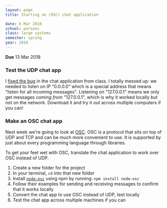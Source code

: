 ```yaml
---
layout: page
title: Starting an (OSC) chat application

date: 6 Mar 2018
school: parsons
class: large systems
semester: spring
year: 2018
---
```


**Due** 13 Mar 2018

### Test the UDP chat app

I [fixed the bug](https://gist.github.com/nasser/395510e906192f8ba27c078d7ed95f37) in the chat application from class. I totally messed up: we needed to listen on IP "0.0.0.0" which is a special address that means "listen for all incoming messages". Listening on "127.0.0.1" means we only get messages *coming from* "127.0.0.1", which is why it worked locally but not on the network. Download it and try it out across multiple computers if you can!

### Make an OSC chat app

Next week we're going to look at [OSC](https://en.wikipedia.org/wiki/Open_Sound_Control). OSC is a protocol that sits on top of UDP and TCP and can be much more convenient to use. It is supported by just about every programming language through libraries.

To get your feet wet with OSC, translate the chat application to work over OSC instead of UDP.

1. Create a new folder for the project
2. In your terminal, `cd` into that new folder
3. Install [`node-osc`](https://github.com/MylesBorins/node-osc) using npm by running: `npm install node-osc`
4. Follow their examples for sending and receiving messages to confirm that it works locally
5. Convert the chat app to use OSC instead of UDP, test locally
6. Test the chat app across multiple machines if you can

